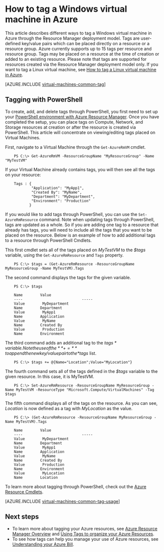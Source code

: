 <properties
    pageTitle="How to tag a Windows VM resource in Azure | Azure"
    description="Learn about tagging a Windows virtual machine created in Azure using the Resource Manager deployment model"
    services="virtual-machines-windows"
    documentationcenter=""
    author="mmccrory"
    manager="timlt"
    editor="tysonn"
    tags="azure-resource-manager" />
<tags
    ms.assetid="56d17f45-e4a7-4d84-8022-b40334ae49d2"
    ms.service="virtual-machines-windows"
    ms.devlang="na"
    ms.topic="article"
    ms.tgt_pltfrm="vm-windows"
    ms.workload="infrastructure-services"
    ms.date="07/05/2016"
    wacn.date=""
    ms.author="memccror" />

# How to tag a Windows virtual machine in Azure
This article describes different ways to tag a Windows virtual machine in Azure through the Resource Manager deployment model. Tags are user-defined key/value pairs which can be placed directly on a resource or a resource group. Azure currently supports up to 15 tags per resource and resource group. Tags may be placed on a resource at the time of creation or added to an existing resource. Please note that tags are supported for resources created via the Resource Manager deployment model only. If you want to tag a Linux virtual machine, see [How to tag a Linux virtual machine in Azure](/documentation/articles/virtual-machines-linux-tag/).

[AZURE.INCLUDE [virtual-machines-common-tag](../../includes/virtual-machines-common-tag.md)]

## Tagging with PowerShell
To create, add, and delete tags through PowerShell, you first need to set up your [PowerShell environment with Azure Resource Manager][PowerShell environment with Azure Resource Manager]. Once you have completed the setup, you can place tags on Compute, Network, and Storage resources at creation or after the resource is created via PowerShell. This article will concentrate on viewing/editing tags placed on Virtual Machines.

First, navigate to a Virtual Machine through the `Get-AzureRmVM` cmdlet.

        PS C:\> Get-AzureRmVM -ResourceGroupName "MyResourceGroup" -Name "MyTestVM"

If your Virtual Machine already contains tags, you will then see all the tags on your resource:

        Tags : {
                "Application": "MyApp1",
                "Created By": "MyName",
                "Department": "MyDepartment",
                "Environment": "Production"
               }

If you would like to add tags through PowerShell, you can use the `Set-AzureRmResource` command. Note when updating tags through PowerShell, tags are updated as a whole. So if you are adding one tag to a resource that already has tags, you will need to include all the tags that you want to be placed on the resource. Below is an example of how to add additional tags to a resource through PowerShell Cmdlets.

This first cmdlet sets all of the tags placed on *MyTestVM* to the *$tags* variable, using the `Get-AzureRmResource` and `Tags` property.

        PS C:\> $tags = (Get-AzureRmResource -ResourceGroupName MyResourceGroup -Name MyTestVM).Tags

The second command displays the tags for the given variable.

        PS C:\> $tags

        Name        Value
        ----                           -----
        Value        MyDepartment
        Name        Department
        Value        MyApp1
        Name        Application
        Value        MyName
        Name        Created By
        Value        Production
        Name        Environment

The third command adds an additional tag to the *$tags* variable. Note the use of the **+=** to append the new key/value pair to the *$tags* list.

        PS C:\> $tags += @{Name="Location";Value="MyLocation"}

The fourth command sets all of the tags defined in the *$tags* variable to the given resource. In this case, it is MyTestVM.

        PS C:\> Set-AzureRmResource -ResourceGroupName MyResourceGroup -Name MyTestVM -ResourceType "Microsoft.Compute/VirtualMachines" -Tag $tags

The fifth command displays all of the tags on the resource. As you can see, *Location* is now defined as a tag with *MyLocation* as the value.

        PS C:\> (Get-AzureRmResource -ResourceGroupName MyResourceGroup -Name MyTestVM).Tags

        Name        Value
        ----                           -----
        Value        MyDepartment
        Name        Department
        Value        MyApp1
        Name        Application
        Value        MyName
        Name        Created By
        Value        Production
        Name        Environment
        Value        MyLocation
        Name        Location

To learn more about tagging through PowerShell, check out the [Azure Resource Cmdlets][Azure Resource Cmdlets].

[AZURE.INCLUDE [virtual-machines-common-tag-usage](../../includes/virtual-machines-common-tag-usage.md)]

## Next steps
* To learn more about tagging your Azure resources, see [Azure Resource Manager Overview][Azure Resource Manager Overview] and [Using Tags to organize your Azure Resources][Using Tags to organize your Azure Resources].
* To see how tags can help you manage your use of Azure resources, see [Understanding your Azure Bill][Understanding your Azure Bill].

[PowerShell environment with Azure Resource Manager]: /documentation/articles/powershell-azure-resource-manager/
[Azure Resource Cmdlets]: https://msdn.microsoft.com/zh-cn/library/azure/dn757692.aspx
[Azure Resource Manager Overview]: /documentation/articles/resource-group-overview/
[Using Tags to organize your Azure Resources]: /documentation/articles/resource-group-using-tags/
[Understanding your Azure Bill]: /documentation/articles/billing-understand-your-bill/